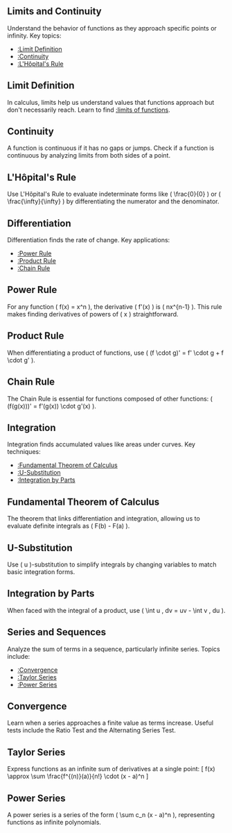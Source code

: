 <script src="https://cdn.jsdelivr.net/npm/mathjax@3/es5/tex-mml-chtml.js"></script>
<script src="https://cdn.jsdelivr.net/gh/ncase/nutshell/nutshell.min.js"></script>

## Limits and Continuity

Understand the behavior of functions as they approach specific points or infinity. Key topics:
- [:Limit Definition](#Limit-Definition)
- [:Continuity](#Continuity)
- [:L'Hôpital's Rule](#LHpitals-Rule)

## Limit Definition

In calculus, limits help us understand values that functions approach but don't necessarily reach. Learn to find [:limits of functions](https://en.wikipedia.org/wiki/Limit_of_a_function).

## Continuity

A function is continuous if it has no gaps or jumps. Check if a function is continuous by analyzing limits from both sides of a point.

## L'Hôpital's Rule

Use L'Hôpital's Rule to evaluate indeterminate forms like \( \frac{0}{0} \) or \( \frac{\infty}{\infty} \) by differentiating the numerator and the denominator.

## Differentiation

Differentiation finds the rate of change. Key applications:
- [:Power Rule](#Power-Rule)
- [:Product Rule](#Product-Rule)
- [:Chain Rule](#Chain-Rule)

## Power Rule

For any function \( f(x) = x^n \), the derivative \( f'(x) \) is \( nx^{n-1} \). This rule makes finding derivatives of powers of \( x \) straightforward.

## Product Rule

When differentiating a product of functions, use \( (f \cdot g)' = f' \cdot g + f \cdot g' \).

## Chain Rule

The Chain Rule is essential for functions composed of other functions: \( (f(g(x)))' = f'(g(x)) \cdot g'(x) \).

## Integration

Integration finds accumulated values like areas under curves. Key techniques:
- [:Fundamental Theorem of Calculus](#Fundamental-Theorem)
- [:U-Substitution](#U-Substitution)
- [:Integration by Parts](#Integration-By-Parts)

## Fundamental Theorem of Calculus

The theorem that links differentiation and integration, allowing us to evaluate definite integrals as \( F(b) - F(a) \).

## U-Substitution

Use \( u \)-substitution to simplify integrals by changing variables to match basic integration forms.

## Integration by Parts

When faced with the integral of a product, use \( \int u \, dv = uv - \int v \, du \).

## Series and Sequences

Analyze the sum of terms in a sequence, particularly infinite series. Topics include:
- [:Convergence](#Convergence)
- [:Taylor Series](#Taylor-Series)
- [:Power Series](#Power-Series)

## Convergence

Learn when a series approaches a finite value as terms increase. Useful tests include the Ratio Test and the Alternating Series Test.

## Taylor Series

Express functions as an infinite sum of derivatives at a single point: 
\[
f(x) \approx \sum \frac{f^{(n)}(a)}{n!} \cdot (x - a)^n
\]

## Power Series

A power series is a series of the form \( \sum c_n (x - a)^n \), representing functions as infinite polynomials.
